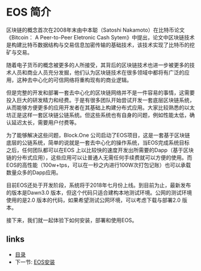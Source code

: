 # EOS 简介
区块链的概念首次在2008年末由中本聪（Satoshi Nakamoto）在比特币论文《Bitcoin： A Peer-to-Peer Eletronic Cash Sytem》中提出，论文中区块链技术是构建比特币数据结构与交易信息加密传输的基础技术，该技术实现了比特币的挖矿与交易。  

随着电子货币的概念被更多的人所接受，其背后的区块链技术也进一步被更多的技术人员和商业人员充分发掘，他们认为区块链技术在很多领域中都将有广泛的应用，这种去中心化的可信网络将重构现有的商业逻辑。

但是完整的开发和部署一套去中心化的区块链网络并不是一件容易的事情，这需要投入巨大的研发精力和经费。于是有很多团队开始尝试开发一套底层区块链系统，从而能够方便更多的应用开发者在其基础上构建分布式应用。大家比较熟悉的以太坊正是这样一套区块链公链系统。但这些系统也有自身的问题，例如性能太低，确认延迟太长，需要用户付费等。  

为了能够解决这些问题，Block.One 公司启动了EOS项目，这是一套基于区块链底层的公链系统，简单的说就是一套去中心化的操作系统，当EOS完成系统目标之后，任何团队都可以在EOS 上以比较快的速度开发出所需要的Dapp（基于区块链的分布式应用），这些应用可以让普通人无需任何手续费就可以方便的使用。而EOS的高性能（100w+tps，可以在一秒之内进行100W次打包记账）也可以承载数量众多的Dapp应用。  

目前EOS还处于开发阶段，系统将于2018年七月份上线。到目前为止，最新发布的版本是Dawn3.0 版本，但这个代码只适合建构本地测试环境。公网的测试环境使用的是2.0 版本的代码，如果希望测试公网环境，可以考虑下载与部署2.0 版本。

接下来，我们就一起体验下如何安装，部署和使用EOS。


## links
  * [目录](<preface.md>)
  * 下一节: [EOS安装](<01.1.md>)